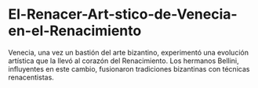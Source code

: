 # El-Renacer-Art-stico-de-Venecia-en-el-Renacimiento
Venecia, una vez un bastión del arte bizantino, experimentó una evolución artística que la llevó al corazón del Renacimiento. Los hermanos Bellini, influyentes en este cambio, fusionaron tradiciones bizantinas con técnicas renacentistas. 
